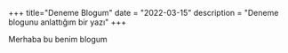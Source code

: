 +++
title="Deneme Blogum"
date = "2022-03-15"
description = "Deneme blogunu anlattığım bir yazı"
+++

Merhaba bu benim blogum
